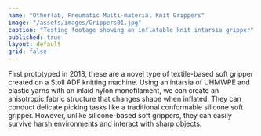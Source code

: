 ```yaml
---
name: "Otherlab, Pneumatic Multi-material Knit Grippers"
image: "/assets/images/Grippers01.jpg"
caption: "Testing footage showing an inflatable knit intarsia gripper"
published: true
layout: default
grid: false
---
```

First prototyped in 2018, these are a novel type of textile-based soft gripper created on a Stoll ADF knitting machine. Using an intarsia of UHMWPE and elastic yarns with an inlaid nylon monofilament, we can create an anisotropic fabric structure that changes shape when inflated. They can conduct delicate picking tasks like a traditional conformable silicone soft gripper. However, unlike silicone-based soft grippers, they can easily survive harsh environments and interact with sharp objects.

